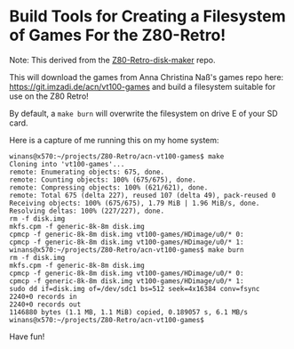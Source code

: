 # Build Tools for Creating a Filesystem of Games For the Z80-Retro!

Note: This derived from the [Z80-Retro-disk-maker](https://github.com/Z80-Retro/Z80-Retro-disk-maker) repo.  

This will download the games from Anna Christina Naß's games repo here: 
https://git.imzadi.de/acn/vt100-games 
and build a filesystem suitable for use on the Z80 Retro!  

By default, a `make burn` will overwrite the filesystem on drive E of your SD card.

Here is a capture of me running this on my home system:

```
winans@x570:~/projects/Z80-Retro/acn-vt100-games$ make 
Cloning into 'vt100-games'...
remote: Enumerating objects: 675, done.
remote: Counting objects: 100% (675/675), done.
remote: Compressing objects: 100% (621/621), done.
remote: Total 675 (delta 227), reused 107 (delta 49), pack-reused 0
Receiving objects: 100% (675/675), 1.79 MiB | 1.96 MiB/s, done.
Resolving deltas: 100% (227/227), done.
rm -f disk.img
mkfs.cpm -f generic-8k-8m disk.img
cpmcp -f generic-8k-8m disk.img vt100-games/HDimage/u0/* 0:
cpmcp -f generic-8k-8m disk.img vt100-games/HDimage/u0/* 1:
winans@x570:~/projects/Z80-Retro/acn-vt100-games$ make burn
rm -f disk.img
mkfs.cpm -f generic-8k-8m disk.img
cpmcp -f generic-8k-8m disk.img vt100-games/HDimage/u0/* 0:
cpmcp -f generic-8k-8m disk.img vt100-games/HDimage/u0/* 1:
sudo dd if=disk.img of=/dev/sdc1 bs=512 seek=4x16384 conv=fsync
2240+0 records in
2240+0 records out
1146880 bytes (1.1 MB, 1.1 MiB) copied, 0.189057 s, 6.1 MB/s
winans@x570:~/projects/Z80-Retro/acn-vt100-games$ 
```

Have fun!
